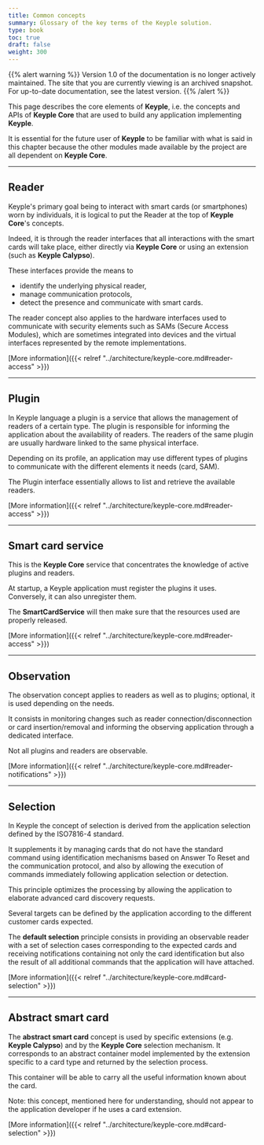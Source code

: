 ```yaml
---
title: Common concepts
summary: Glossary of the key terms of the Keyple solution.
type: book
toc: true
draft: false
weight: 300
---
```

{{% alert warning %}}
Version 1.0 of the documentation is no longer actively maintained. The site that you are currently viewing is an archived snapshot. For up-to-date documentation, see the latest version.
{{% /alert %}}

This page describes the core elements of **Keyple**, i.e. the concepts and APIs of **Keyple Core** that are used to build any application implementing **Keyple**.
 
It is essential for the future user of **Keyple** to be familiar with what is said in this chapter because the other modules made available by the project are all dependent on **Keyple Core**.

---
## Reader

Keyple's primary goal being to interact with smart cards (or smartphones) worn by individuals, it is logical to put the Reader at the top of **Keyple Core**'s concepts.

Indeed, it is through the reader interfaces that all interactions with the smart cards will take place, either directly via **Keyple Core** or using an extension (such as **Keyple Calypso**).

These interfaces provide the means to
* identify the underlying physical reader,
* manage communication protocols,
* detect the presence and communicate with smart cards.

The reader concept also applies to the hardware interfaces used to communicate with security elements such as SAMs (Secure Access Modules), which are sometimes integrated into devices and the virtual interfaces represented by the remote implementations.

[More information]({{< relref "../architecture/keyple-core.md#reader-access" >}})

---
## Plugin

In Keyple language a plugin is a service that allows the management of readers of a certain type.
The plugin is responsible for informing the application about the availability of readers.
The readers of the same plugin are usually hardware linked to the same physical interface.

Depending on its profile, an application may use different types of plugins to communicate with the different elements it needs (card, SAM).

The Plugin interface essentially allows to list and retrieve the available readers.

[More information]({{< relref "../architecture/keyple-core.md#reader-access" >}})

---
## Smart card service

This is the **Keyple Core** service that concentrates the knowledge of active plugins and readers.

At startup, a Keyple application must register the plugins it uses. Conversely, it can also unregister them.

The **SmartCardService** will then make sure that the resources used are properly released.

[More information]({{< relref "../architecture/keyple-core.md#reader-access" >}})

---
## Observation

The observation concept applies to readers as well as to plugins; optional, it is used depending on the needs.

It consists in monitoring changes such as reader connection/disconnection or card insertion/removal and informing the observing application through a dedicated interface.

Not all plugins and readers are observable.

[More information]({{< relref "../architecture/keyple-core.md#reader-notifications" >}})

---
## Selection

In Keyple the concept of selection is derived from the application selection defined by the ISO7816-4 standard.

It supplements it by managing cards that do not have the standard command using identification mechanisms based on Answer To Reset and the communication protocol, and also by allowing the execution of commands immediately following application selection or detection.

This principle optimizes the processing by allowing the application to elaborate advanced card discovery requests.

Several targets can be defined by the application according to the different customer cards expected.

The **default selection** principle consists in providing an observable reader with a set of selection cases corresponding to the expected cards and receiving notifications containing not only the card identification but also the result of all additional commands that the application will have attached.

[More information]({{< relref "../architecture/keyple-core.md#card-selection" >}})

---
## Abstract smart card

The **abstract smart card** concept is used by specific extensions (e.g. **Keyple Calypso**) and by the **Keyple Core** selection mechanism.
It corresponds to an abstract container model implemented by the extension specific to a card type and returned by the selection process.

This container will be able to carry all the useful information known about the card.

Note: this concept, mentioned here for understanding, should not appear to the application developer if he uses a card extension.

[More information]({{< relref "../architecture/keyple-core.md#card-selection" >}})
